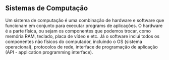 ## Sistemas de Computação

Um sistema de computação é uma combinação de hardware e software que funcionam em conjunto para executar programs de aplicações. O hardware é a parte física, ou sejam os componentes que podemos trocar, como memória RAM, teclado, placa de vídeo e etc. Já o software inclui todos os componentes não físicos do computador, incluindo o OS (sistema operacional), protocolos de rede, interface de programação de aplicação (API - application programming interface).
